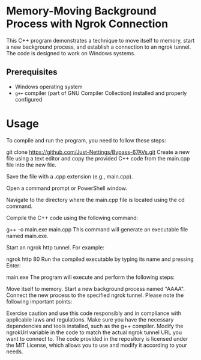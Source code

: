 # Memory-Moving Background Process with Ngrok Connection

This C++ program demonstrates a technique to move itself to memory, start a new background process, and establish a connection to an ngrok tunnel. The code is designed to work on Windows systems.

## Prerequisites

- Windows operating system
- `g++` compiler (part of GNU Compiler Collection) installed and properly configured

# Usage
To compile and run the program, you need to follow these steps:

git clone https://github.com/Just-Nettings/Bypass-67AVs.git
Create a new file using a text editor and copy the provided C++ code from the main.cpp file into the new file.

Save the file with a .cpp extension (e.g., main.cpp).

Open a command prompt or PowerShell window.

Navigate to the directory where the main.cpp file is located using the cd command.

Compile the C++ code using the following command:


g++ -o main.exe main.cpp
This command will generate an executable file named main.exe.

Start an ngrok http tunnel. For example:


ngrok http 80
Run the compiled executable by typing its name and pressing Enter:


main.exe
The program will execute and perform the following steps:

Move itself to memory.
Start a new background process named "AAAA".
Connect the new process to the specified ngrok tunnel.
Please note the following important points:

Exercise caution and use this code responsibly and in compliance with applicable laws and regulations.
Make sure you have the necessary dependencies and tools installed, such as the g++ compiler.
Modify the ngrokUrl variable in the code to match the actual ngrok tunnel URL you want to connect to.
The code provided in the repository is licensed under the MIT License, which allows you to use and modify it according to your needs.
